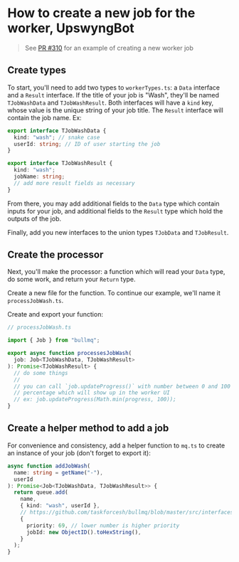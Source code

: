 # How to create a new job for the worker, UpswyngBot

> See [PR #310](https://github.com/CodeForBoulder/upswyng/pull/310)
> for an example of creating a new worker job

## Create types

To start, you'll need to add two types to `workerTypes.ts`: a
`Data` interface and a `Result` interface. If the title of your job is "Wash",
they'll be named `TJobWashData` and `TJobWashResult`. Both interfaces will
have a `kind` key, whose value is the unique string of your job title.
The `Result` interface will contain the job name. Ex:

```typescript
export interface TJobWashData {
  kind: "wash"; // snake case
  userId: string; // ID of user starting the job
}
```

```typescript
export interface TJobWashResult {
  kind: "wash";
  jobName: string;
  // add more result fields as necessary
}
```

From there, you may add additional fields to the `Data` type which contain
inputs for your job, and additional fields to the `Result` type which hold
the outputs of the job.

Finally, add you new interfaces to the union types `TJobData` and `TJobResult`.

## Create the processor

Next, you'll make the processor: a function which will read your `Data` type,
do some work, and return your `Return` type.

Create a new file for the function. To continue our example, we'll name it
`processJobWash.ts`.

Create and export your function:

```typescript
// processJobWash.ts

import { Job } from "bullmq";

export async function processesJobWash(
  job: Job<TJobWashData, TJobWashResult>
): Promise<TJobWashResult> {
  // do some things
  //
  // you can call `job.updateProgress()` with number between 0 and 100 to send a completion
  // percentage which will show up in the worker UI
  // ex: job.updateProgress(Math.min(progress, 100));
}
```

## Create a helper method to add a job

For convenience and consistency, add a helper function to `mq.ts` to create
an instance of your job (don't forget to export it):

```typescript
async function addJobWash(
  name: string = getName("-"),
  userId
): Promise<Job<TJobWashData, TJobWashResult>> {
  return queue.add(
    name,
    { kind: "wash", userId },
    // https://github.com/taskforcesh/bullmq/blob/master/src/interfaces/jobs-options.ts
    {
      priority: 69, // lower number is higher priority
      jobId: new ObjectID().toHexString(),
    }
  );
}
```
